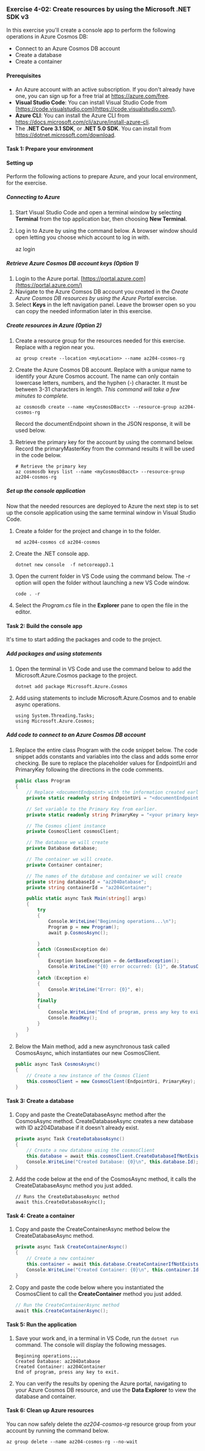 ### Exercise 4-02: Create resources by using the Microsoft .NET SDK v3

In this exercise you'll create a console app to perform the following operations in Azure Cosmos DB:

- Connect to an Azure Cosmos DB account
- Create a database
- Create a container

#### Prerequisites

- An Azure account with an active subscription. If you don't already have one, you can sign up for a free trial at https://azure.com/free.
- **Visual Studio Code**: You can install Visual Studio Code from [https://code.visualstudio.com](https://code.visualstudio.com/).
- **Azure CLI**: You can install the Azure CLI from https://docs.microsoft.com/cli/azure/install-azure-cli.
- The **.NET Core 3.1 SDK**, or **.NET 5.0 SDK**. You can install from https://dotnet.microsoft.com/download.

#### Task 1: Prepare your environment

#### Setting up

Perform the following actions to prepare Azure, and your local environment, for the exercise.

##### Connecting to Azure

1. Start Visual Studio Code and open a terminal window by selecting **Terminal** from the top application bar, then choosing **New Terminal**.

2. Log in to Azure by using the command below. A browser window should open letting you choose which account to log in with.

   az login

##### Retrieve Azure Cosmos DB account keys (Option 1)

1. Login to the Azure portal. [https://portal.azure.com](https://portal.azure.com/)
2. Navigate to the Azure Comsos DB account you created in the *Create Azure Cosmos DB resources by using the Azure Portal* exercise.
3. Select **Keys** in the left navigation panel. Leave the browser open so you can copy the needed information later in this exercise.

##### Create resources in Azure (Option 2)

1. Create a resource group for the resources needed for this exercise. Replace <myLocation> with a region near you.

   ```
   az group create --location <myLocation> --name az204-cosmos-rg
   ```

   

2. Create the Azure Cosmos DB account. Replace <myCosmosDBacct> with a *unique* name to identify your Azure Cosmos account. The name can only contain lowercase letters, numbers, and the hyphen (-) character. It must be between 3-31 characters in length. *This command will take a few minutes to complete.*

   ```
   az cosmosdb create --name <myCosmosDBacct> --resource-group az204-cosmos-rg
   ```

   Record the documentEndpoint shown in the JSON response, it will be used below.

3. Retrieve the primary key for the account by using the command below. Record the primaryMasterKey from the command results it will be used in the code below.

   ```
   # Retrieve the primary key 
   az cosmosdb keys list --name <myCosmosDBacct> --resource-group az204-cosmos-rg
   ```

   

##### Set up the console application

Now that the needed resources are deployed to Azure the next step is to set up the console application using the same terminal window in Visual Studio Code.

1. Create a folder for the project and change in to the folder.

   ```md az204-cosmos cd az204-cosmos```

2. Create the .NET console app.

   ```dotnet new console  -f netcoreapp3.1```

3. Open the current folder in VS Code using the command below. The -r option will open the folder without launching a new VS Code window.

   ```code . -r``` 

4. Select the *Program.cs* file in the **Explorer** pane to open the file in the editor.

#### Task 2: Build the console app

It's time to start adding the packages and code to the project.

##### Add packages and using statements

1. Open the terminal in VS Code and use the command below to add the Microsoft.Azure.Cosmos package to the project.

   ```dotnet add package Microsoft.Azure.Cosmos```

2. Add using statements to include Microsoft.Azure.Cosmos and to enable async operations.

   ```
   using System.Threading.Tasks; 
   using Microsoft.Azure.Cosmos;
   ```

##### Add code to connect to an Azure Cosmos DB account

1. Replace the entire class Program with the code snippet below. The code snippet adds constants and variables into the class and adds some error checking. Be sure to replace the placeholder values for EndpointUri and PrimaryKey following the directions in the code comments.

   ```c#
   public class Program
   {
       // Replace <documentEndpoint> with the information created earlier
       private static readonly string EndpointUri = "<documentEndpoint>";
   
       // Set variable to the Primary Key from earlier.
       private static readonly string PrimaryKey = "<your primary key>";
   
       // The Cosmos client instance
       private CosmosClient cosmosClient;
   
       // The database we will create
       private Database database;
   
       // The container we will create.
       private Container container;
   
       // The names of the database and container we will create
       private string databaseId = "az204Database";
       private string containerId = "az204Container";
   
       public static async Task Main(string[] args)
       {
           try
           {
               Console.WriteLine("Beginning operations...\n");
               Program p = new Program();
               await p.CosmosAsync();
   
           }
           catch (CosmosException de)
           {
               Exception baseException = de.GetBaseException();
               Console.WriteLine("{0} error occurred: {1}", de.StatusCode, de);
           }
           catch (Exception e)
           {
               Console.WriteLine("Error: {0}", e);
           }
           finally
           {
               Console.WriteLine("End of program, press any key to exit.");
               Console.ReadKey();
           }
       }
   }
   ```

   

2. Below the Main method, add a new asynchronous task called CosmosAsync, which instantiates our new CosmosClient.

   ```c#
   public async Task CosmosAsync()
   {
       // Create a new instance of the Cosmos Client
       this.cosmosClient = new CosmosClient(EndpointUri, PrimaryKey);
   }
   ```

   

#### Task 3: Create a database

1. Copy and paste the CreateDatabaseAsync method after the CosmosAsync method. CreateDatabaseAsync creates a new database with ID az204Database if it doesn't already exist.

   

   ```c#
   private async Task CreateDatabaseAsync()
   {
       // Create a new database using the cosmosClient
       this.database = await this.cosmosClient.CreateDatabaseIfNotExistsAsync(databaseId);
       Console.WriteLine("Created Database: {0}\n", this.database.Id);
   }
   ```

   

2. Add the code below at the end of the CosmosAsync method, it calls the CreateDatabaseAsync method you just added.

   ```
   // Runs the CreateDatabaseAsync method 
   await this.CreateDatabaseAsync();
   ```

#### Task 4: Create a container

1. Copy and paste the CreateContainerAsync method below the CreateDatabaseAsync method.

   ```c#
   private async Task CreateContainerAsync()
   {
       // Create a new container
       this.container = await this.database.CreateContainerIfNotExistsAsync(containerId, "/LastName");
       Console.WriteLine("Created Container: {0}\n", this.container.Id);
   }
   ```

   

2. Copy and paste the code below where you instantiated the CosmosClient to call the **CreateContainer** method you just added.

   ```c#
   // Run the CreateContainerAsync method 
   await this.CreateContainerAsync();
   ```

   

#### Task 5: Run the application

1. Save your work and, in a terminal in VS Code, run the ```dotnet run``` command. The console will display the following messages.

   ```
   Beginning operations... 
   Created Database: az204Database 
   Created Container: az204Container 
   End of program, press any key to exit.
   ```

   

2. You can verify the results by opening the Azure portal, navigating to your Azure Cosmos DB resource, and use the **Data Explorer** to view the database and container.

#### Task 6: Clean up Azure resources

You can now safely delete the *az204-cosmos-rg* resource group from your account by running the command below.

```
az group delete --name az204-cosmos-rg --no-wait
```

